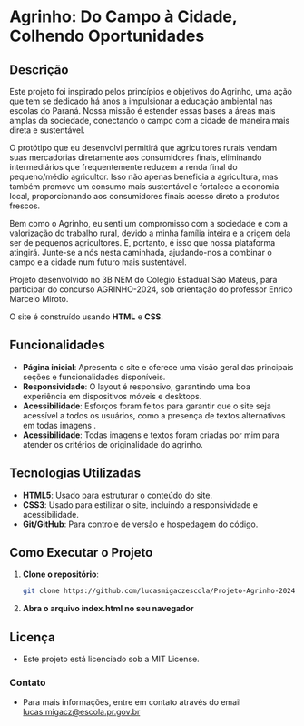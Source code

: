 # Agrinho: Do Campo à Cidade, Colhendo Oportunidades

## Descrição

Este projeto foi inspirado pelos princípios e objetivos do Agrinho, uma ação que tem se dedicado há anos a impulsionar a educação ambiental nas escolas do Paraná. Nossa missão é estender essas bases a áreas mais amplas da sociedade, conectando o campo com a cidade de maneira mais direta e sustentável.

O protótipo que eu desenvolvi permitirá que agricultores rurais vendam suas mercadorias diretamente aos consumidores finais, eliminando intermediários que frequentemente reduzem a renda final do pequeno/médio agricultor. Isso não apenas beneficia a agricultura, mas também promove um consumo mais sustentável e fortalece a economia local, proporcionando aos consumidores finais acesso direto a produtos frescos.

Bem como o Agrinho, eu senti um compromisso com a sociedade e com a valorização do trabalho rural, devido a minha família inteira e a origem dela ser de pequenos agricultores. E, portanto, é isso que nossa plataforma atingirá. Junte-se a nós nesta caminhada, ajudando-nos a combinar o campo e a cidade num futuro mais sustentável.

Projeto desenvolvido no 3B NEM do Colégio Estadual São Mateus, para participar do concurso AGRINHO-2024, sob orientação do professor Enrico Marcelo Miroto.

O site é construído usando **HTML** e **CSS**.

## Funcionalidades

- **Página inicial**: Apresenta o site e oferece uma visão geral das principais seções e funcionalidades disponíveis.
- **Responsividade**: O layout é responsivo, garantindo uma boa experiência em dispositivos móveis e desktops.
- **Acessibilidade**: Esforços foram feitos para garantir que o site seja acessível a todos os usuários, como a presença de textos alternativos em todas imagens .
- **Acessibilidade**: Todas imagens e textos foram criadas por mim para atender os critérios de originalidade do agrinho.

## Tecnologias Utilizadas

- **HTML5**: Usado para estruturar o conteúdo do site.
- **CSS3**: Usado para estilizar o site, incluindo a responsividade e acessibilidade.
- **Git/GitHub**: Para controle de versão e hospedagem do código.

## Como Executar o Projeto

1. **Clone o repositório**:
   ```bash
   git clone https://github.com/lucasmigaczescola/Projeto-Agrinho-2024.git
   ```
2. **Abra o arquivo index.html no seu navegador**

## Licença

- Este projeto está licenciado sob a MIT License.

### Contato

- Para mais informações, entre em contato através do email lucas.migacz@escola.pr.gov.br
